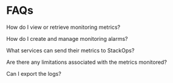 # FAQs

How do I view or retrieve monitoring metrics?

How do I create and manage monitoring alarms?

What services can send their metrics to StackOps?

Are there any limitations associated with the metrics monitored?

Can I export the logs?

